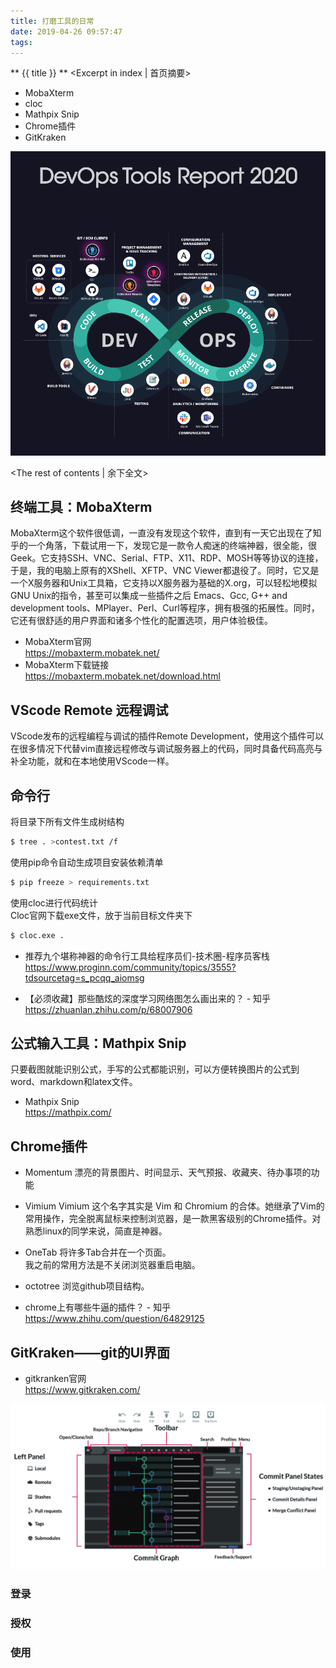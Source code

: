 ```yaml
---
title: 打磨工具的日常
date: 2019-04-26 09:57:47
tags:
---
```

** {{ title }} ** <Excerpt in index | 首页摘要>
* MobaXterm
* cloc
* Mathpix Snip 
* Chrome插件
* GitKraken

<img src="打磨工具的日常\002.png">


<!-- more -->
<The rest of contents | 余下全文>


## 终端工具：MobaXterm

MobaXterm这个软件很低调，一直没有发现这个软件，直到有一天它出现在了知乎的一个角落，下载试用一下，发现它是一款令人痴迷的终端神器，很全能，很Geek。它支持SSH、VNC、Serial、FTP、X11、RDP、MOSH等等协议的连接，于是，我的电脑上原有的XShell、XFTP、VNC Viewer都退役了。同时，它又是一个X服务器和Unix工具箱，它支持以X服务器为基础的X.org，可以轻松地模拟GNU Unix的指令，甚至可以集成一些插件之后 Emacs、Gcc, G++ and development tools、MPlayer、Perl、Curl等程序，拥有极强的拓展性。同时，它还有很舒适的用户界面和诸多个性化的配置选项，用户体验极佳。

* MobaXterm官网  
https://mobaxterm.mobatek.net/
* MobaXterm下载链接  
https://mobaxterm.mobatek.net/download.html



## VScode Remote 远程调试

VScode发布的远程编程与调试的插件Remote Development，使用这个插件可以在很多情况下代替vim直接远程修改与调试服务器上的代码，同时具备代码高亮与补全功能，就和在本地使用VScode一样。


## 命令行

将目录下所有文件生成树结构
``` bash
$ tree . >contest.txt /f
```

使用pip命令自动生成项目安装依赖清单
``` bash
$ pip freeze > requirements.txt
```

使用cloc进行代码统计  
Cloc官网下载exe文件，放于当前目标文件夹下
``` bash
$ cloc.exe .
```


* 推荐九个堪称神器的命令行工具给程序员们-技术圈-程序员客栈  
https://www.proginn.com/community/topics/3555?tdsourcetag=s_pcqq_aiomsg


* 【必须收藏】那些酷炫的深度学习网络图怎么画出来的？ - 知乎  
https://zhuanlan.zhihu.com/p/68007906


## 公式输入工具：Mathpix Snip 
只要截图就能识别公式，手写的公式都能识别，可以方便转换图片的公式到word、markdown和latex文件。  

* Mathpix Snip  
https://mathpix.com/


## Chrome插件

* Momentum
漂亮的背景图片、时间显示、天气预报、收藏夹、待办事项的功能
* Vimium 
Vimium 这个名字其实是 Vim 和 Chromium 的合体。她继承了Vim的常用操作，完全脱离鼠标来控制浏览器，是一款黑客级别的Chrome插件。对熟悉linux的同学来说，简直是神器。  
* OneTab
将许多Tab合并在一个页面。  
我之前的常用方法是不关闭浏览器重启电脑。
* octotree
浏览github项目结构。

* chrome上有哪些牛逼的插件？ - 知乎  
https://www.zhihu.com/question/64829125


## GitKraken——git的UI界面

* gitkranken官网  
https://www.gitkraken.com/

<img src="打磨工具的日常\001.png">

### 登录
### 授权
### 使用

